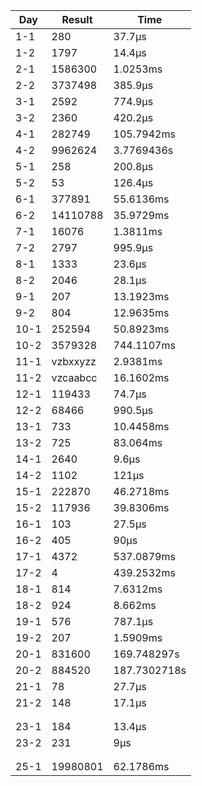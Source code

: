 | Day  | Result   | Time         |
| ---- | -------- | ------------ |
| 1-1  | 280      | 37.7µs       |
| 1-2  | 1797     | 14.4µs       |
| 2-1  | 1586300  | 1.0253ms     |
| 2-2  | 3737498  | 385.9µs      |
| 3-1  | 2592     | 774.9µs      |
| 3-2  | 2360     | 420.2µs      |
| 4-1  | 282749   | 105.7942ms   |
| 4-2  | 9962624  | 3.7769436s   |
| 5-1  | 258      | 200.8µs      |
| 5-2  | 53       | 126.4µs      |
| 6-1  | 377891   | 55.6136ms    |
| 6-2  | 14110788 | 35.9729ms    |
| 7-1  | 16076    | 1.3811ms     |
| 7-2  | 2797     | 995.9µs      |
| 8-1  | 1333     | 23.6µs       |
| 8-2  | 2046     | 28.1µs       |
| 9-1  | 207      | 13.1923ms    |
| 9-2  | 804      | 12.9635ms    |
| 10-1 | 252594   | 50.8923ms    |
| 10-2 | 3579328  | 744.1107ms   |
| 11-1 | vzbxxyzz | 2.9381ms     |
| 11-2 | vzcaabcc | 16.1602ms    |
| 12-1 | 119433   | 74.7µs       |
| 12-2 | 68466    | 990.5µs      |
| 13-1 | 733      | 10.4458ms    |
| 13-2 | 725      | 83.064ms     |
| 14-1 | 2640     | 9.6µs        |
| 14-2 | 1102     | 121µs        |
| 15-1 | 222870   | 46.2718ms    |
| 15-2 | 117936   | 39.8306ms    |
| 16-1 | 103      | 27.5µs       |
| 16-2 | 405      | 90µs         |
| 17-1 | 4372     | 537.0879ms   |
| 17-2 | 4        | 439.2532ms   |
| 18-1 | 814      | 7.6312ms     |
| 18-2 | 924      | 8.662ms      |
| 19-1 | 576      | 787.1µs      |
| 19-2 | 207      | 1.5909ms     |
| 20-1 | 831600   | 169.748297s  |
| 20-2 | 884520   | 187.7302718s |
| 21-1 | 78       | 27.7µs       |
| 21-2 | 148      | 17.1µs       |
|      |          |              |
|      |          |              |
| 23-1 | 184      | 13.4µs       |
| 23-2 | 231      | 9µs          |
|      |          |              |
|      |          |              |
| 25-1 | 19980801 | 62.1786ms    |